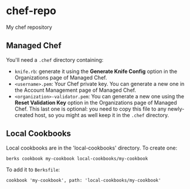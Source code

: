 # chef-repo

My chef repository

## Managed Chef

You'll need a `.chef` directory containing:

- `knife.rb`: generate it using the **Generate Knife Config** option in the
  Organizations page of Managed Chef.
- `<username>.pem`: Your Chef private key. You can generate a new one in the Account Management page of Managed Chef.
- `<organization>-validator.pem`: You can generate a new one using the **Reset
  Validation Key** option in the Organizations page of Managed Chef. This last
  one is optional: you need to copy this file to any newly-created host, so you
  might as well keep it in the `.chef` directory.

## Local Cookbooks

Local cookbooks are in the 'local-cookbooks' directory. To create one:

    berks cookbook my-cookbook local-cookbooks/my-cookbook

To add it to `Berksfile`:

    cookbook 'my-cookbook', path: 'local-cookbooks/my-cookbook'
